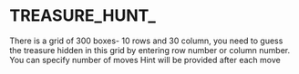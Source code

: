 # TREASURE_HUNT_
There is a grid of 300 boxes- 10 rows and 30 column, you need to guess the treasure hidden in this grid by entering row number or column number. You can specify number of moves Hint will be provided after each move
